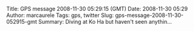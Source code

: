 Title: GPS message 2008-11-30 05:29:15 (GMT)
Date: 2008-11-30 05:29
Author: marcaurele
Tags: gps, twitter
Slug: gps-message-2008-11-30-052915-gmt
Summary: Diving at Ko Ha but haven't seen anythin...

<div id="gmap_20081129_212915" class="gmap"></div><script type="text/javascript">var gmap_20081129_212915={latitude:7.424,longitude:98.8874,date:"2008-11-30 05:29:15 GMT",message:"Diving at Ko Ha but haven't seen anything special yet, mostly exercice for the certification..."};</script><script type="text/javascript" src="http://maps.google.com/maps?file=api&v=2&key=ABQIAAAAQAIOvERX26PIpIrh8sl_gRTtWEQBmOtJcMt1yzdnv7RWxqz1XxS_KYfmkM8Ye2Ypnzn4_F4H1HTKLQ"></script><script type="text/javascript" src="/sites/shakeyourlife.com/themes/syl_1_0/js/syl_googlemaps.js"></script></div>
